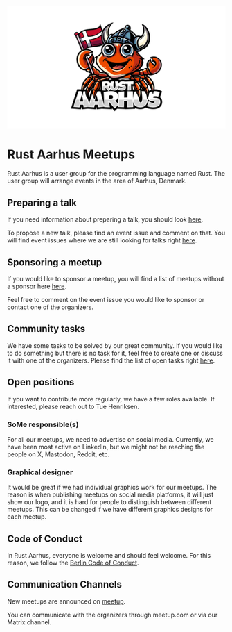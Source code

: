 ![Rust Aarhus Logo](./logo/full/logo-white-outline.png)

# Rust Aarhus Meetups

Rust Aarhus is a user group for the programming language named Rust. The user group will arrange events in the area of Aarhus, Denmark.

## Preparing a talk
If you need information about preparing a talk, you should look [here](talks.md). 

To propose a new talk, please find an event issue and comment on that. You will find event issues where we are still looking for talks right [here][call-for-papers].

## Sponsoring a meetup
If you would like to sponsor a meetup, you will find a list of meetups without a sponsor here [here][needs-sponsor].

Feel free to comment on the event issue you would like to sponsor or contact one of the organizers.

## Community tasks
We have some tasks to be solved by our great community. If you would like to do something but there is no task for it, feel free to create one or discuss it with one of the organizers. Please find the list of open tasks right [here][issues-task].

## Open positions
If you want to contribute more regularly, we have a few roles available. If interested, please reach out to Tue Henriksen.

### SoMe responsible(s)
For all our meetups, we need to advertise on social media. Currently, we have been most active on LinkedIn, but we might not be reaching the people on X, Mastodon, Reddit, etc.

### Graphical designer
It would be great if we had individual graphics work for our meetups. The reason is when publishing meetups on social media platforms, it will just show our logo, and it is hard for people to distinguish between different meetups. This can be changed if we have different graphics designs for each meetup.

## Code of Conduct
In Rust Aarhus, everyone is welcome and should feel welcome. For this reason, we follow the [Berlin Code of Conduct][berlin-coc].

## Communication Channels
New meetups are announced on [meetup].

You can communicate with the organizers through meetup.com or via our Matrix channel.

[berlin-coc]: https://berlincodeofconduct.org/
[meetup]: https://www.meetup.com/rust-aarhus/
[call-for-papers]: https://github.com/orgs/rust-aarhus/projects/1/views/9
[needs-sponsor]: https://github.com/orgs/rust-aarhus/projects/1/views/8
[issues-task]: https://github.com/rust-aarhus/meetups/labels/task
